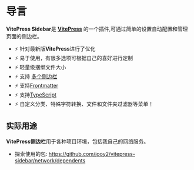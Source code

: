 # 导言

**VitePress Sidebar**是 **[VitePress](https://vitepress.dev/zh/)** 的一个插件,可通过简单的设置自动配置和管理页面的侧边栏。

- ⚡️ 针对最新版**VitePress**进行了优化
- ⚡️ 易于使用，有很多选项可根据自己的喜好进行定制
- ⚡️ 轻量级捆绑文件大小
- ⚡️ 支持 [多个侧边栏](https://vitepress.dev/zh/reference/default-theme-sidebar)
- ⚡️ 支持[Frontmatter](https://vitepress.dev/zh/guide/frontmatter)
- ⚡️ 支持[TypeScript](https://www.typescriptlang.org/zh/)
- ⚡️ 自定义分类、特殊字符转换、文件和文件夹过滤器等菜单！

## 实际用途

**VitePress侧边栏**用于各种项目环境，包括我自己的网络服务。

- 探索使用的包: https://github.com/jooy2/vitepress-sidebar/network/dependents
